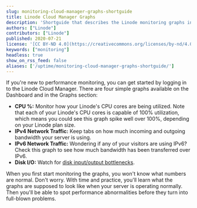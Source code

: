 ```yaml
---
slug: monitoring-cloud-manager-graphs-shortguide
title: Linode Cloud Manager Graphs
description: 'Shortguide that describes the Linode monitoring graphs in Cloud Manager.'
authors: ["Linode"]
contributors: ["Linode"]
published: 2020-07-21
license: '[CC BY-ND 4.0](https://creativecommons.org/licenses/by-nd/4.0)'
keywords: ["monitoring"]
headless: true
show_on_rss_feed: false
aliases: ['/uptime/monitoring-cloud-manager-graphs-shortguide/']
---
```


If you're new to performance monitoring, you can get started by logging in to the Linode Cloud Manager. There are four simple graphs available on the Dashboard and in the Graphs section:

-   **CPU %:** Monitor how your Linode's CPU cores are being utilized. Note that each of your Linode's CPU cores is capable of 100% utilization, which means you could see this graph spike well over 100%, depending on your Linode plan size.
-   **IPv4 Network Traffic:** Keep tabs on how much incoming and outgoing bandwidth your server is using.
-   **IPv6 Network Traffic:** Wondering if any of your visitors are using IPv6? Check this graph to see how much bandwidth has been transferred over IPv6.
-   **Disk I/O:** Watch for [disk input/output bottlenecks](/docs/guides/troubleshooting-overview/#is-your-disk-full).

When you first start monitoring the graphs, you won't know what numbers are normal. Don't worry. With time and practice, you'll learn what the graphs are supposed to look like when your server is operating normally. Then you'll be able to spot performance abnormalities before they turn into full-blown problems.

